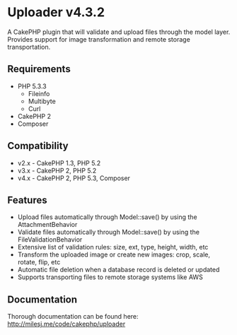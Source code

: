 # Uploader v4.3.2 #

A CakePHP plugin that will validate and upload files through the model layer.
Provides support for image transformation and remote storage transportation.

## Requirements ##

* PHP 5.3.3
	* Fileinfo
	* Multibyte
	* Curl
* CakePHP 2
* Composer

## Compatibility ##

* v2.x - CakePHP 1.3, PHP 5.2
* v3.x - CakePHP 2, PHP 5.2
* v4.x - CakePHP 2, PHP 5.3, Composer

## Features ##

* Upload files automatically through Model::save() by using the AttachmentBehavior
* Validate files automatically through Model::save() by using the FileValidationBehavior
* Extensive list of validation rules: size, ext, type, height, width, etc
* Transform the uploaded image or create new images: crop, scale, rotate, flip, etc
* Automatic file deletion when a database record is deleted or updated
* Supports transporting files to remote storage systems like AWS

## Documentation ##

Thorough documentation can be found here: http://milesj.me/code/cakephp/uploader